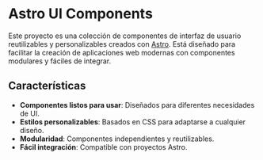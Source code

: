 # Astro UI Components 

Este proyecto es una colección de componentes de interfaz de usuario reutilizables y personalizables creados con [Astro](https://astro.build/). Está diseñado para facilitar la creación de aplicaciones web modernas con componentes modulares y fáciles de integrar.

## Características

- **Componentes listos para usar**: Diseñados para diferentes necesidades de UI.
- **Estilos personalizables**: Basados en CSS para adaptarse a cualquier diseño.
- **Modularidad**: Componentes independientes y reutilizables.
- **Fácil integración**: Compatible con proyectos Astro.

